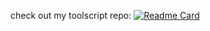 check out my toolscript repo:
[![Readme Card](https://github-readme-stats.vercel.app/api/pin/?username=anuraghazra&repo=github-readme-stats)](https://github.com/Hyyped/toolscript)
